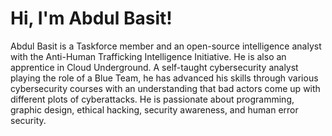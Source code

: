 <h1>Hi, I'm Abdul Basit!</h1>

Abdul Basit is a Taskforce member and an open-source intelligence analyst with the Anti-Human Trafficking Intelligence Initiative. He is also an apprentice in Cloud Underground. A self-taught cybersecurity analyst playing the role of a Blue Team, he has advanced his skills through various cybersecurity courses with an understanding that bad actors come up with different plots of cyberattacks. He is passionate about programming, graphic design, ethical hacking, security awareness, and human error security.


